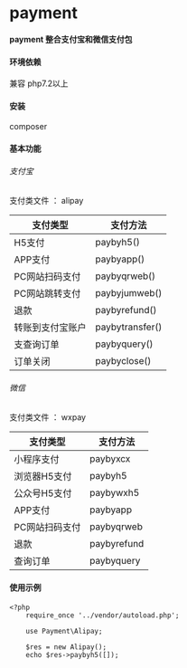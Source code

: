 # payment

**payment 整合支付宝和微信支付包**

#### 环境依赖

兼容 php7.2以上

#### 安装

composer

#### 基本功能

###### 支付宝

支付类文件 ： alipay

| 支付类型  | 支付方法  |
| ------------ | ------------ |
| H5支付  | paybyh5()  |
| APP支付 |  paybyapp() |
| PC网站扫码支付  | paybyqrweb()  |
| PC网站跳转支付  | paybyjumweb()  |
| 退款  | paybyrefund()  |
| 转账到支付宝账户  | paybytransfer()  |
| 支查询订单  | paybyquery()  |
| 订单关闭  | paybyclose()  |

###### 微信

支付类文件 ： wxpay

| 支付类型  | 支付方法  |
| ------------ | ------------ |
| 小程序支付  | paybyxcx  |
| 浏览器H5支付  | paybyh5  |
| 公众号H5支付  | paybywxh5  |
| APP支付 |  paybyapp |
| PC网站扫码支付  | paybyqrweb  |
| 退款  | paybyrefund  |
| 查询订单  | paybyquery  |

#### 使用示例

    <?php
        require_once '../vendor/autoload.php';

        use Payment\Alipay;

        $res = new Alipay();
        echo $res->paybyh5([]);


